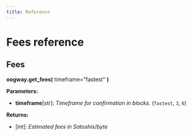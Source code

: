 ```yaml
---
title: Reference
---
```


# Fees reference

## Fees

**oogway.get_fees(** timeframe="fastest" **)**

**Parameters:**
* **timeframe**[str]: _Timeframe for confirmation in blocks._ (`fastest`, `3`, `6`)

**Returns:**
* [int]: _Estimated fees in Satoshis/byte_
